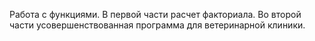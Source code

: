 Работа с функциями.
В первой части расчет факториала.
Во второй части усовершенствованная программа для ветеринарной клиники.
